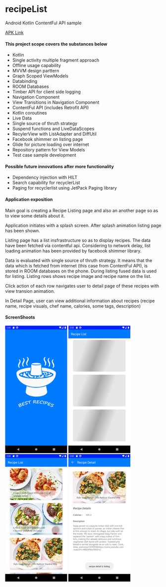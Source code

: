 # recipeList
Android Kotlin ContentFul API sample

[APK Link](https://drive.google.com/file/d/1PNPid85km2B33vMDHO9j3l-TAD2WCbsn/view?usp=sharing)

#### This project scope covers the substances below
* Kotlin 
* Single activity multiple fragment approach
* Offline usage capability
* MVVM design parttern
* Graph Scoped ViewModels
* Databinding
* ROOM Databases
* Timber API for client side logging 
* Navigation Component
* View Transitions in Navigation Component
* ContentFul API (includes Retrofit API)
* Kotlin coroutines
* Live Data
* Single source of thruth strategy
* Suspend functions and LiveDataScopes
* RecylerView with ListAdapter and DiffUtil
* Facebook shimmer on listing page
* Glide for picture loading over internet
* Repository pattern for View Models
* Test case sample development

#### Possible future innovations after more functionality
* Dependency injection with HILT
* Search capability for recyclerList
* Paging for recyclerlist using JetPack Paging library

#### Application exposition
Main goal is creating a Recipe Listing page and also an another page so as to view some details about it. 

Application initiates with a splash screen. After splash animation listing page has been shown. 

Listing page has a list insfrastructure so as to display recipes. The data have been fetched via contentful api. Considering to network delay, list loading animation has been provided by facebook shimmer library. 

Data is evaluated with single source of thruth strategy. It means that the data which is fetched from internet (this case from ContentFul API), is stored in ROOM databases on the phone. During listing fused data is used for listing. Listing rows shows recipe image and recipe name on the list.

Click action of each row navigates user to detail page of these recipes with view transion animation.

In Detail Page, user can view additional information about recipes (recipe name, recipe visuals, chef name, calories, some tags, description)

#### ScreenShoots
<img src="https://github.com/AttilaAKINCI/recipeList/blob/main/app/screenshots/device-2020-10-04-181817.png" width="200">   <img src="https://github.com/AttilaAKINCI/recipeList/blob/main/app/screenshots/device-2020-10-04-181945.png" width="200">   <img src="https://github.com/AttilaAKINCI/recipeList/blob/main/app/screenshots/device-2020-10-04-182003.png" width="200">   <img src="https://github.com/AttilaAKINCI/recipeList/blob/main/app/screenshots/device-2020-10-04-182014.png" width="200"> 


